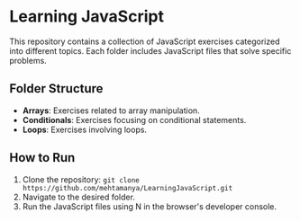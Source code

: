 # Learning JavaScript

This repository contains a collection of JavaScript exercises categorized into different topics. Each folder includes JavaScript files that solve specific problems.

## Folder Structure

- **Arrays**: Exercises related to array manipulation.
- **Conditionals**: Exercises focusing on conditional statements.
- **Loops**: Exercises involving loops.

## How to Run

1. Clone the repository: `git clone https://github.com/mehtamanya/LearningJavaScript.git`
2. Navigate to the desired folder.
3. Run the JavaScript files using N in the browser's developer console.
